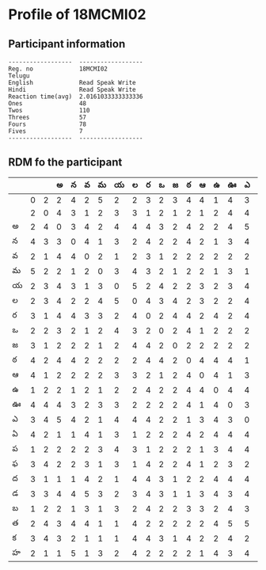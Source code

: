 



# Profile of 18MCMI02

## Participant information



```
------------------  ------------------
Reg. no             18MCMI02
Telugu
English             Read Speak Write
Hindi               Read Speak Write
Reaction time(avg)  2.0161033333333336
Ones                48
Twos                110
Threes              57
Fours               78
Fives               7
------------------  ------------------
```  

## RDM fo the participant
  
  
|     |     |     |   అ |   న |   వ |   మ |   య |   ల |   ర |   ఒ |   జ |   ఠ |   ఆ |   ఉ |   ఊ |   ఎ |   ఏ |   ప |   ఫ |   ద |   డ |   బ |   త |   క |   హ |
|-----|-----|-----|-----|-----|-----|-----|-----|-----|-----|-----|-----|-----|-----|-----|-----|-----|-----|-----|-----|-----|-----|-----|-----|-----|-----|
|     |   0 |   2 |   2 |   4 |   2 |   5 |   2 |   2 |   3 |   2 |   3 |   4 |   4 |   1 |   4 |   3 |   4 |   1 |   3 |   3 |   3 |   1 |   2 |   3 |   2 |
|     |   2 |   0 |   4 |   3 |   1 |   2 |   3 |   3 |   1 |   2 |   1 |   2 |   1 |   2 |   4 |   4 |   2 |   2 |   4 |   1 |   3 |   2 |   4 |   4 |   1 |
| అ   |   2 |   4 |   0 |   3 |   4 |   2 |   4 |   4 |   4 |   3 |   2 |   4 |   2 |   2 |   4 |   5 |   1 |   2 |   2 |   1 |   4 |   2 |   3 |   3 |   1 |
| న   |   4 |   3 |   3 |   0 |   4 |   1 |   3 |   2 |   4 |   2 |   2 |   4 |   2 |   1 |   3 |   4 |   1 |   2 |   2 |   1 |   4 |   1 |   4 |   2 |   5 |
| వ   |   2 |   1 |   4 |   4 |   0 |   2 |   1 |   2 |   3 |   1 |   2 |   2 |   2 |   2 |   2 |   2 |   4 |   2 |   3 |   4 |   5 |   3 |   4 |   1 |   1 |
| మ   |   5 |   2 |   2 |   1 |   2 |   0 |   3 |   4 |   3 |   2 |   1 |   2 |   2 |   1 |   3 |   1 |   1 |   3 |   1 |   2 |   3 |   1 |   1 |   1 |   3 |
| య   |   2 |   3 |   4 |   3 |   1 |   3 |   0 |   5 |   2 |   4 |   2 |   2 |   3 |   2 |   3 |   4 |   3 |   4 |   3 |   1 |   2 |   3 |   1 |   1 |   2 |
| ల   |   2 |   3 |   4 |   2 |   2 |   4 |   5 |   0 |   4 |   3 |   4 |   2 |   3 |   2 |   2 |   4 |   1 |   3 |   1 |   4 |   3 |   2 |   4 |   4 |   4 |
| ర   |   3 |   1 |   4 |   4 |   3 |   3 |   2 |   4 |   0 |   2 |   4 |   4 |   2 |   4 |   2 |   4 |   2 |   1 |   4 |   4 |   4 |   4 |   2 |   4 |   2 |
| ఒ   |   2 |   2 |   3 |   2 |   1 |   2 |   4 |   3 |   2 |   0 |   2 |   4 |   1 |   2 |   2 |   2 |   2 |   2 |   2 |   3 |   3 |   2 |   2 |   3 |   2 |
| జ   |   3 |   1 |   2 |   2 |   2 |   1 |   2 |   4 |   4 |   2 |   0 |   2 |   2 |   2 |   2 |   2 |   2 |   2 |   2 |   1 |   1 |   2 |   2 |   1 |   2 |
| ఠ   |   4 |   2 |   4 |   4 |   2 |   2 |   2 |   2 |   4 |   4 |   2 |   0 |   4 |   4 |   4 |   1 |   4 |   2 |   4 |   2 |   1 |   3 |   2 |   4 |   2 |
| ఆ   |   4 |   1 |   2 |   2 |   2 |   2 |   3 |   3 |   2 |   1 |   2 |   4 |   0 |   4 |   1 |   3 |   2 |   1 |   1 |   2 |   3 |   3 |   2 |   2 |   1 |
| ఉ   |   1 |   2 |   2 |   1 |   2 |   1 |   2 |   2 |   4 |   2 |   2 |   4 |   4 |   0 |   4 |   4 |   4 |   3 |   2 |   4 |   4 |   2 |   4 |   2 |   4 |
| ఊ   |   4 |   4 |   4 |   3 |   2 |   3 |   3 |   2 |   2 |   2 |   2 |   4 |   1 |   4 |   0 |   3 |   4 |   4 |   3 |   4 |   3 |   4 |   5 |   4 |   3 |
| ఎ   |   3 |   4 |   5 |   4 |   2 |   1 |   4 |   4 |   4 |   2 |   2 |   1 |   3 |   4 |   3 |   0 |   4 |   4 |   2 |   4 |   4 |   3 |   5 |   2 |   4 |
| ఏ   |   4 |   2 |   1 |   1 |   4 |   1 |   3 |   1 |   2 |   2 |   2 |   4 |   2 |   4 |   4 |   4 |   0 |   2 |   3 |   2 |   3 |   2 |   3 |   3 |   4 |
| ప   |   1 |   2 |   2 |   2 |   2 |   3 |   4 |   3 |   1 |   2 |   2 |   2 |   1 |   3 |   4 |   4 |   2 |   0 |   2 |   1 |   2 |   4 |   2 |   1 |   2 |
| ఫ   |   3 |   4 |   2 |   2 |   3 |   1 |   3 |   1 |   4 |   2 |   2 |   4 |   1 |   2 |   3 |   2 |   3 |   2 |   0 |   2 |   2 |   4 |   4 |   2 |   3 |
| ద   |   3 |   1 |   1 |   1 |   4 |   2 |   1 |   4 |   4 |   3 |   1 |   2 |   2 |   4 |   4 |   4 |   2 |   1 |   2 |   0 |   2 |   3 |   3 |   2 |   4 |
| డ   |   3 |   3 |   4 |   4 |   5 |   3 |   2 |   3 |   4 |   3 |   1 |   1 |   3 |   4 |   3 |   4 |   3 |   2 |   2 |   2 |   0 |   2 |   2 |   3 |   2 |
| బ   |   1 |   2 |   2 |   1 |   3 |   1 |   3 |   2 |   4 |   2 |   2 |   3 |   3 |   2 |   4 |   3 |   2 |   4 |   4 |   3 |   2 |   0 |   1 |   2 |   2 |
| త   |   2 |   4 |   3 |   4 |   4 |   1 |   1 |   4 |   2 |   2 |   2 |   2 |   2 |   4 |   5 |   5 |   3 |   2 |   4 |   3 |   2 |   1 |   0 |   3 |   4 |
| క   |   3 |   4 |   3 |   2 |   1 |   1 |   1 |   4 |   4 |   3 |   1 |   4 |   2 |   2 |   4 |   2 |   3 |   1 |   2 |   2 |   3 |   2 |   3 |   0 |   2 |
| హ   |   2 |   1 |   1 |   5 |   1 |   3 |   2 |   4 |   2 |   2 |   2 |   2 |   1 |   4 |   3 |   4 |   4 |   2 |   3 |   4 |   2 |   2 |   4 |   2 |   0 |